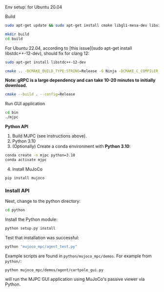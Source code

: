 
Env setup: for Ubuntu 20.04

Build

```bash
sudo apt-get update && sudo apt-get install cmake libgl1-mesa-dev libxinerama-dev libxcursor-dev libxrandr-dev libxi-dev ninja-build zlib1g-dev clang-12
```
```bash
mkdir build
cd build
```

For Ubuntu 22.04, according to [this issue](sudo apt-get install libstdc++-12-dev), should fix for clang 12:

```bash
sudo apt-get install libstdc++-12-dev
```

```bash
cmake .. -DCMAKE_BUILD_TYPE:STRING=Release -G Ninja -DCMAKE_C_COMPILER:STRING=clang-12 -DCMAKE_CXX_COMPILER:STRING=clang++-12 -DMJPC_BUILD_GRPC_SERVICE:BOOL=ON
```
**Note: gRPC is a large dependency and can take 10-20 minutes to initially download.**

```bash
cmake --build . --config=Release
```
Run GUI application

```bash
cd bin
./mjpc
```

**Python API**

1. Build MJPC (see instructions above).
2. Python 3.10
3. (Optionally) Create a conda environment with **Python 3.10**:
```sh
conda create -n mjpc python=3.10
conda activate mjpc
```
4. Install MuJoCo
```sh
pip install mujoco
```
### Install API
Next, change to the python directory:
```sh
cd python
```
Install the Python module:
```sh
python setup.py install
```
Test that installation was successful:
```sh
python "mujoco_mpc/agent_test.py"
```

Example scripts are found in `python/mujoco_mpc/demos`. For example from `python/`:
```sh
python mujoco_mpc/demos/agent/cartpole_gui.py
```
will run the MJPC GUI application using MuJoCo's passive viewer via Python.